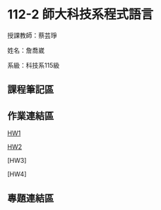 # 112-2 師大科技系程式語言

授課教師：蔡芸琤

姓名：詹喬崴

系級：科技系115級

## 課程筆記區
## 作業連結區
[HW1](https://github.com/chiaoweichan/PL/commit/9d7c9f64097f83477205f076259011ce8e1bdb29)

[HW2](https://github.com/chiaoweichan/PL/blob/main/education_salary.py)

[HW3]

[HW4]

## 專題連結區
